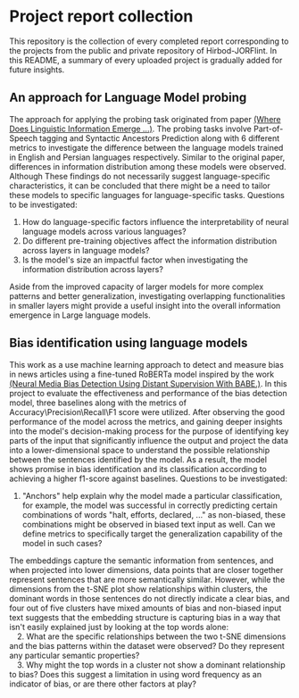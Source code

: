 # Project report collection

This repository is the collection of every completed report corresponding to the projects from the public and private repository of Hirbod-JORFlint.
In this README, a summary of every uploaded project is gradually added for future insights.

## An approach for Language Model probing 
The approach for applying the probing task originated from paper 
<a href="https://aclanthology.org/2022.coling-1.413/">(Where Does Linguistic Information Emerge ...)</a>. 
The probing tasks involve Part-of-Speech tagging and Syntactic Ancestors Prediction along with 6 different metrics to investigate the difference between the language models
trained in English and Persian languages respectively. Similar to the original paper, differences in information distribution among these models were observed. Although
These findings do not necessarily suggest language-specific characteristics, it can be concluded that there might be a need to tailor these models to specific languages for
language-specific tasks.
Questions to be investigated:
1. How do language-specific factors influence the interpretability of neural language models across various languages?
2. Do different pre-training objectives affect the information distribution across layers in language models?
3. Is the model's size an impactful factor when investigating the information distribution across layers?

Aside from the improved capacity of larger models for more complex patterns and better generalization, investigating overlapping functionalities in smaller layers might provide
a useful insight into the overall information emergence in Large language models.

## Bias identification using language models
This work as a use machine learning approach to detect and measure bias in news articles using a fine-tuned RoBERTa model inspired by the work <a href="https://aclanthology.org/2021.findings-emnlp.101/">(Neural Media Bias Detection Using Distant Supervision With BABE.)</a>.
In this project to evaluate the effectiveness and performance of the bias detection model, three baselines along with the metrics of Accuracy\Precision\Recall\F1 score were utilized.
After observing the good performance of the model across the metrics, and gaining deeper insights into the model's decision-making process for the purpose of identifying key parts of the input that significantly
influence the output and project the data into a lower-dimensional space to understand the possible relationship between the sentences identified by the model.
As a result, the model shows promise in bias identification and its classification according to achieving a higher f1-score against baselines.
Questions to be investigated:
1. "Anchors" help explain why the model made a particular classification, for example, the model was successful in correctly predicting certain combinations of words "halt, efforts, declared, ..." as non-biased, these combinations
might be observed in biased text input as well. Can we define metrics to specifically target the generalization capability of the model in such cases?

The embeddings capture the semantic information from sentences, and when projected into lower dimensions, data points that are closer together represent sentences that are more semantically similar.
However, while the dimensions from the t-SNE plot show relationships within clusters, the dominant words in those sentences do not directly indicate a clear bias, and four out of five clusters have mixed amounts of bias and
non-biased input text suggests that the embedding structure is capturing bias in a way that isn't easily explained just by looking at the top words alone:  
&emsp;2. What are the specific relationships between the two t-SNE dimensions and the bias patterns within the dataset were observed? Do they represent any particular semantic properties?  
&emsp;3. Why might the top words in a cluster not show a dominant relationship to bias? Does this suggest a limitation in using word frequency as an indicator of bias, or are there other factors at play?
